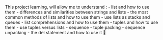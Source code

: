 This project learning, will allow me to understand :
	- list and how to use them
	- differences and similarities between strings and lists
	- the most common methods of lists and how to use them
	- use lists as stacks and queues
	-  list comprehensions and how to use them
	- tuples and how to use them
	- use tuples versus lists
	- sequence
	- tuple packing
	-  sequence unpacking
	- the del statement and how to use it

